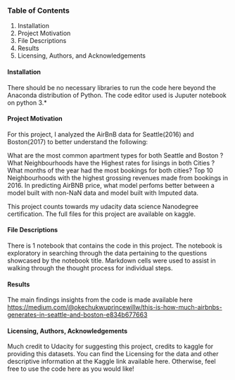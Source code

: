### Table of Contents

1. Installation
2. Project Motivation
3. File Descriptions
4. Results
5. Licensing, Authors, and Acknowledgements

#### Installation

There should be no necessary libraries to run the code here beyond the Anaconda distribution of Python. The code editor used is Juputer notebook on python 3.*

#### Project Motivation

For this project, I analyzed the AirBnB data for Seattle(2016) and Boston(2017) to better understand the following:

What are the most common apartment types for both Seattle and Boston ?
What Neighbourhoods have the Highest rates for lisings in both Cities ?
What months of the year had the most bookings for both cities?
Top 10 Neighbourhoods with the highest grossing revenues made from bookings in 2016.
In predicting AirBNB price, what model perfoms better between a model built with non-NaN data and model built with Imputed data.

This project counts towards my udacity data science Nanodegree certification.
The full files for this project are available on kaggle.

#### File Descriptions

There is 1 notebook that contains the code in this project. The notebook is exploratory in searching through the data pertaining to the questions showcased by the notebook title. 
Markdown cells were used to assist in walking through the thought process for individual steps.

#### Results 
The main findings insights from the code is made available here
https://medium.com/@okechukwuprincewillw/this-is-how-much-airbnbs-generates-in-seattle-and-boston-e834b677663

#### Licensing, Authors, Acknowledgements
Much credit to Udacity for suggesting this project, credits to kaggle for providing this datasets.  You can find the Licensing for the data and other descriptive information at the Kaggle link available here. Otherwise, feel free to use the code here as you would like!



